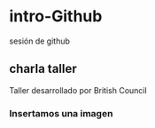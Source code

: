 # intro-Github
 sesión de github

## charla taller

Taller desarrollado por British Council


### Insertamos una imagen 
